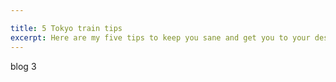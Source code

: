 ```yaml
---

title: 5 Tokyo train tips
excerpt: Here are my five tips to keep you sane and get you to your destination on the Tokyo Subway.
---
```

blog 3